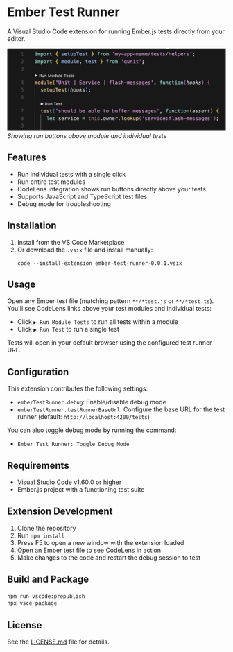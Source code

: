 # Ember Test Runner

A Visual Studio Code extension for running Ember.js tests directly from your editor.

![CodeLens Integration Example](assets/example.png)
*Showing run buttons above module and individual tests*

## Features

- Run individual tests with a single click
- Run entire test modules
- CodeLens integration shows run buttons directly above your tests
- Supports JavaScript and TypeScript test files
- Debug mode for troubleshooting

## Installation

1. Install from the VS Code Marketplace
2. Or download the `.vsix` file and install manually:
   ```
   code --install-extension ember-test-runner-0.0.1.vsix
   ```

## Usage

Open any Ember test file (matching pattern `**/*test.js` or `**/*test.ts`). You'll see CodeLens links above your test modules and individual tests:

- Click `▶ Run Module Tests` to run all tests within a module
- Click `▶ Run Test` to run a single test

Tests will open in your default browser using the configured test runner URL.

## Configuration

This extension contributes the following settings:

- `emberTestRunner.debug`: Enable/disable debug mode
- `emberTestRunner.testRunnerBaseUrl`: Configure the base URL for the test runner (default: `http://localhost:4200/tests`)

You can also toggle debug mode by running the command:
- `Ember Test Runner: Toggle Debug Mode`

## Requirements

- Visual Studio Code v1.60.0 or higher
- Ember.js project with a functioning test suite

## Extension Development

1. Clone the repository
2. Run `npm install`
3. Press F5 to open a new window with the extension loaded
4. Open an Ember test file to see CodeLens in action
5. Make changes to the code and restart the debug session to test

## Build and Package

```bash
npm run vscode:prepublish
npx vsce package
```

## License

See the [LICENSE.md](LICENSE.md) file for details.
